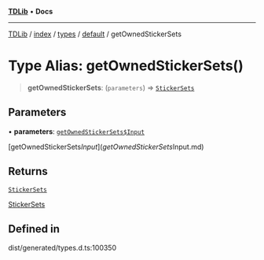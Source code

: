 [**TDLib**](../../../../../../README.md) • **Docs**

***

[TDLib](../../../../../../modules.md) / [index](../../../../../README.md) / [types](../../../README.md) / [default](../README.md) / getOwnedStickerSets

# Type Alias: getOwnedStickerSets()

> **getOwnedStickerSets**: (`parameters`) => [`StickerSets`](StickerSets.md)

## Parameters

• **parameters**: [`getOwnedStickerSets$Input`](getOwnedStickerSets$Input.md)

[getOwnedStickerSets$Input](getOwnedStickerSets$Input.md)

## Returns

[`StickerSets`](StickerSets.md)

[StickerSets](StickerSets.md)

## Defined in

dist/generated/types.d.ts:100350
